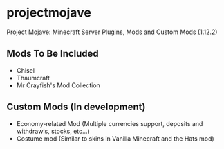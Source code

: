 # projectmojave
Project Mojave: Minecraft Server Plugins, Mods and Custom Mods (1.12.2)

## Mods To Be Included
- Chisel
- Thaumcraft
- Mr Crayfish's Mod Collection
## Custom Mods (In development)
- Economy-related Mod (Multiple currencies support, deposits and withdrawls, stocks, etc...)
- Costume mod (Similar to skins in Vanilla Minecraft and the Hats mod)
